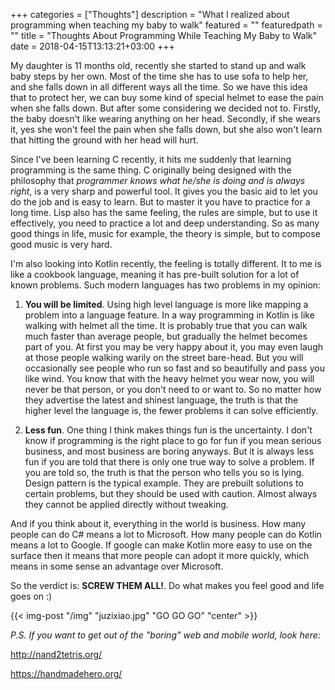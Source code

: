 +++
categories = ["Thoughts"]
description = "What I realized about programming when teaching my baby to walk"
featured = ""
featuredpath = ""
title = "Thoughts About Programming While Teaching My Baby to Walk"
date = 2018-04-15T13:13:21+03:00
+++

My daughter is 11 months old, recently she started to stand up and walk baby steps by her own. Most of the time she has to use sofa to help her, and she falls down in all different ways all the time. So we have this idea that to protect her, we can buy some kind of special helmet to ease the pain when she falls down. But after some considering we decided not to. Firstly, the baby doesn't like wearing anything on her head. Secondly, if she wears it, yes she won't feel the pain when she falls down, but she also won't learn that hitting the ground with her head will hurt.

Since I've been learning C recently, it hits me suddenly that learning programming is the same thing. C originally being designed with the philosophy that *programmer knows what he/she is doing and is always right*, is a very sharp and powerful tool. It gives you the basic aid to let you do the job and is easy to learn. But to master it you have to practice for a long time. Lisp also has the same feeling, the rules are simple, but to use it effectively, you need to practice a lot and deep understanding. So as many good things in life, music for example, the theory is simple, but to compose good music is very hard.

I'm also looking into Kotlin recently, the feeling is totally different. It to me is like a cookbook language, meaning it has pre-built solution for a lot of known problems. Such modern languages has two problems in my opinion:

1. **You will be limited**. Using high level language is more like mapping a problem into a language feature. In a way programming in Kotlin is like walking with helmet all the time. It is probably true that you can walk much faster than average people, but gradually the helmet becomes part of you. At first you may be very happy about it, you may even laugh at those people walking warily on the street bare-head. But you will occasionally see people who run so fast and so beautifully and pass you like wind. You know that with the heavy helmet you wear now, you will never be that person, or you don't need to or want to. So no matter how they advertise the latest and shinest language, the truth is that the higher level the language is, the fewer problems it can solve efficiently.

2. **Less fun**. One thing I think makes things fun is the uncertainty. I don't know if programming is the right place to go for fun if you mean serious business, and most business are boring anyways. But it is always less fun if you are told that there is only one true way to solve a problem. If you are told so, the truth is that the person who tells you so is lying. Design pattern is the typical example. They are prebuilt solutions to certain problems, but they should be used with caution. Almost always they cannot be applied directly without tweaking.

And if you think about it, everything in the world is business. How many people can do C# means a lot to Microsoft. How many people can do Kotlin means a lot to Google. If google can make Kotlin more easy to use on the surface then it means that more people can adopt it more quickly, which means in some sense an advantage over Microsoft.

So the verdict is: **SCREW THEM ALL!**. Do what makes you feel good and life goes on :)

{{< img-post "/img" "juzixiao.jpg" "GO GO GO" "center" >}}

*P.S. If you want to get out of the "boring" web and mobile world, look here:*

http://nand2tetris.org/

https://handmadehero.org/
